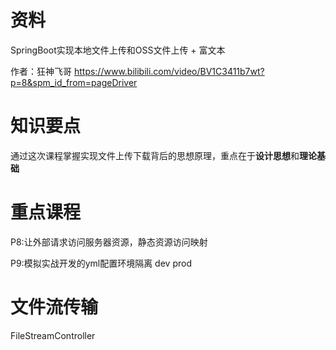 # 资料

SpringBoot实现本地文件上传和OSS文件上传 + 富文本

作者：狂神飞哥
https://www.bilibili.com/video/BV1C3411b7wt?p=8&spm_id_from=pageDriver

# 知识要点

通过这次课程掌握实现文件上传下载背后的思想原理，重点在于**设计思想**和**理论基础**

# 重点课程

P8:让外部请求访问服务器资源，静态资源访问映射

P9:模拟实战开发的yml配置环境隔离 dev prod

# 文件流传输

FileStreamController